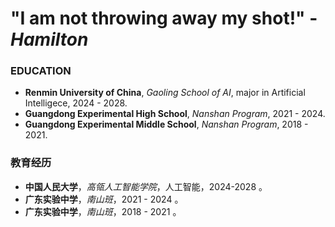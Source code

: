 # "I am not throwing away my shot!" - *Hamilton*

### EDUCATION
- **Renmin University of China**, *Gaoling School of AI*, major in Artificial Intelligece, 2024 - 2028.
- **Guangdong Experimental High School**, *Nanshan Program*, 2021 - 2024.
- **Guangdong Experimental Middle School**, *Nanshan Program*, 2018 - 2021.

### 教育经历
- **中国人民大学**，*高瓴人工智能学院*，人工智能，2024-2028 。
- **广东实验中学**，*南山班*，2021 - 2024 。
- **广东实验中学**，*南山班*，2018 - 2021 。
